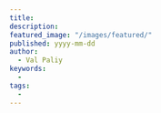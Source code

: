 ```yaml
---
title: 
description: 
featured_image: "/images/featured/"
published: yyyy-mm-dd
author:
  - Val Paliy
keywords:
  - 
tags:
  - 
---
```



